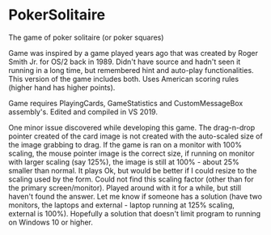 # PokerSolitaire
The game of poker solitaire (or poker squares)

Game was inspired by a game played years ago that was created by Roger Smith Jr. for OS/2 back in 1989.  Didn't have
source and hadn't seen it running in a long time, but remembered hint and auto-play functionalities.  This version of
the game includes both.  Uses American scoring rules (higher hand has higher points).

Game requires PlayingCards, GameStatistics and CustomMessageBox assembly's.  Edited and compiled in VS 2019.

One minor issue discovered while developing this game.  The drag-n-drop pointer created of the card image is not created
with the auto-scaled size of the image grabbing to drag.  If the game is ran on a monitor with 100% scaling, the mouse
pointer image is the correct size, if running on monitor with larger scaling (say 125%), the image is still at 100% -
about 25% smaller than normal.  It plays Ok, but would be better if I could resize to the scaling used by the form.
Could not find this scaling factor (other than for the primary screen/monitor).  Played around with it for a while, but
still haven't found the answer.  Let me know if someone has a solution (have two monitors, the laptops and external - laptop
running at 125% scaling, external is 100%).  Hopefully a solution that doesn't limit program to running on Windows 10 or higher.
